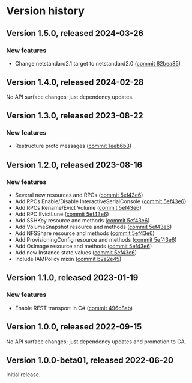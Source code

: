 # Version history

## Version 1.5.0, released 2024-03-26

### New features

- Change netstandard2.1 target to netstandard2.0 ([commit 82bea85](https://github.com/googleapis/google-cloud-dotnet/commit/82bea850661975b9750ac30753528cc9d2e05240))

## Version 1.4.0, released 2024-02-28

No API surface changes; just dependency updates.

## Version 1.3.0, released 2023-08-22

### New features

- Restructure proto messages ([commit 1eeb6b3](https://github.com/googleapis/google-cloud-dotnet/commit/1eeb6b3e885c8067b0ab2f65346228c39059b24b))

## Version 1.2.0, released 2023-08-16

### New features

- Several new resources and RPCs ([commit 5ef43e6](https://github.com/googleapis/google-cloud-dotnet/commit/5ef43e6b9aa3dbedc35617bdd477a7b46057ef61))
- Add RPCs Enable/Disable InteractiveSerialConsole ([commit 5ef43e6](https://github.com/googleapis/google-cloud-dotnet/commit/5ef43e6b9aa3dbedc35617bdd477a7b46057ef61))
- Add RPCs Rename/Evict Volume ([commit 5ef43e6](https://github.com/googleapis/google-cloud-dotnet/commit/5ef43e6b9aa3dbedc35617bdd477a7b46057ef61))
- Add RPC EvictLune ([commit 5ef43e6](https://github.com/googleapis/google-cloud-dotnet/commit/5ef43e6b9aa3dbedc35617bdd477a7b46057ef61))
- Add SSHKey resource and methods ([commit 5ef43e6](https://github.com/googleapis/google-cloud-dotnet/commit/5ef43e6b9aa3dbedc35617bdd477a7b46057ef61))
- Add VolumeSnapshot resource and methods ([commit 5ef43e6](https://github.com/googleapis/google-cloud-dotnet/commit/5ef43e6b9aa3dbedc35617bdd477a7b46057ef61))
- Add NFSShare resource and methods ([commit 5ef43e6](https://github.com/googleapis/google-cloud-dotnet/commit/5ef43e6b9aa3dbedc35617bdd477a7b46057ef61))
- Add ProvisioningConfig resource and methods ([commit 5ef43e6](https://github.com/googleapis/google-cloud-dotnet/commit/5ef43e6b9aa3dbedc35617bdd477a7b46057ef61))
- Add OsImage resource and methods ([commit 5ef43e6](https://github.com/googleapis/google-cloud-dotnet/commit/5ef43e6b9aa3dbedc35617bdd477a7b46057ef61))
- Add new Instance state values ([commit 5ef43e6](https://github.com/googleapis/google-cloud-dotnet/commit/5ef43e6b9aa3dbedc35617bdd477a7b46057ef61))
- Include IAMPolicy mixin ([commit b2e2e45](https://github.com/googleapis/google-cloud-dotnet/commit/b2e2e45ca4281390dd35e29f3c564c1a3914afda))
## Version 1.1.0, released 2023-01-19

### New features

- Enable REST transport in C# ([commit 496c8ab](https://github.com/googleapis/google-cloud-dotnet/commit/496c8abe53e80646e5dd5a6d4a2231b11b36969a))

## Version 1.0.0, released 2022-09-15

No API surface changes; just dependency updates and promotion to GA.

## Version 1.0.0-beta01, released 2022-06-20

Initial release.
